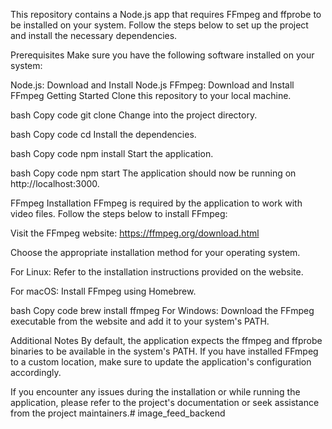 This repository contains a Node.js app that requires FFmpeg and ffprobe to be installed on your system. Follow the steps below to set up the project and install the necessary dependencies.

Prerequisites
Make sure you have the following software installed on your system:

Node.js: Download and Install Node.js
FFmpeg: Download and Install FFmpeg
Getting Started
Clone this repository to your local machine.

bash
Copy code
git clone <repository-url>
Change into the project directory.

bash
Copy code
cd <project-directory>
Install the dependencies.

bash
Copy code
npm install
Start the application.

bash
Copy code
npm start
The application should now be running on http://localhost:3000.

FFmpeg Installation
FFmpeg is required by the application to work with video files. Follow the steps below to install FFmpeg:

Visit the FFmpeg website: https://ffmpeg.org/download.html

Choose the appropriate installation method for your operating system.

For Linux: Refer to the installation instructions provided on the website.

For macOS: Install FFmpeg using Homebrew.

bash
Copy code
brew install ffmpeg
For Windows: Download the FFmpeg executable from the website and add it to your system's PATH.

Additional Notes
By default, the application expects the ffmpeg and ffprobe binaries to be available in the system's PATH. If you have installed FFmpeg to a custom location, make sure to update the application's configuration accordingly.

If you encounter any issues during the installation or while running the application, please refer to the project's documentation or seek assistance from the project maintainers.# image_feed_backend

